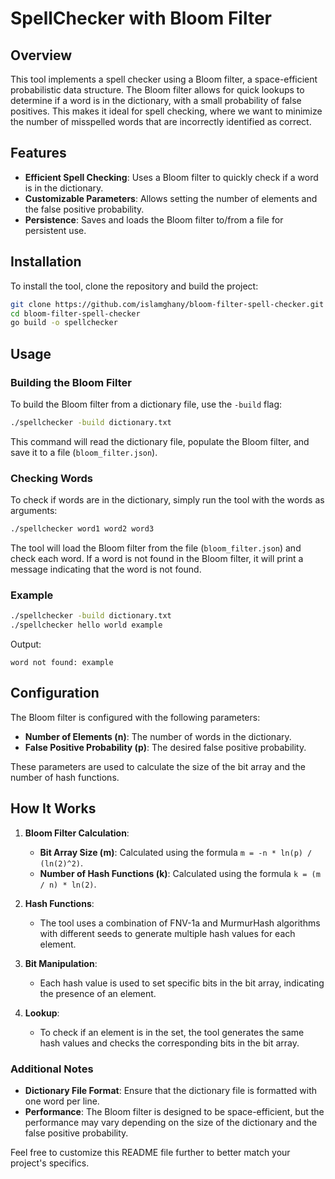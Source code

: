 # SpellChecker with Bloom Filter

## Overview

This tool implements a spell checker using a Bloom filter, a space-efficient probabilistic data structure. The Bloom filter allows for quick lookups to determine if a word is in the dictionary, with a small probability of false positives. This makes it ideal for spell checking, where we want to minimize the number of misspelled words that are incorrectly identified as correct.

## Features

- **Efficient Spell Checking**: Uses a Bloom filter to quickly check if a word is in the dictionary.
- **Customizable Parameters**: Allows setting the number of elements and the false positive probability.
- **Persistence**: Saves and loads the Bloom filter to/from a file for persistent use.

## Installation

To install the tool, clone the repository and build the project:

```sh
git clone https://github.com/islamghany/bloom-filter-spell-checker.git
cd bloom-filter-spell-checker
go build -o spellchecker
```

## Usage

### Building the Bloom Filter

To build the Bloom filter from a dictionary file, use the `-build` flag:

```sh
./spellchecker -build dictionary.txt
```

This command will read the dictionary file, populate the Bloom filter, and save it to a file (`bloom_filter.json`).

### Checking Words

To check if words are in the dictionary, simply run the tool with the words as arguments:

```sh
./spellchecker word1 word2 word3
```

The tool will load the Bloom filter from the file (`bloom_filter.json`) and check each word. If a word is not found in the Bloom filter, it will print a message indicating that the word is not found.

### Example

```sh
./spellchecker -build dictionary.txt
./spellchecker hello world example
```

Output:

```
word not found: example
```

## Configuration

The Bloom filter is configured with the following parameters:

- **Number of Elements (n)**: The number of words in the dictionary.
- **False Positive Probability (p)**: The desired false positive probability.

These parameters are used to calculate the size of the bit array and the number of hash functions.

## How It Works

1. **Bloom Filter Calculation**:

   - **Bit Array Size (m)**: Calculated using the formula `m = -n * ln(p) / (ln(2)^2)`.
   - **Number of Hash Functions (k)**: Calculated using the formula `k = (m / n) * ln(2)`.

2. **Hash Functions**:

   - The tool uses a combination of FNV-1a and MurmurHash algorithms with different seeds to generate multiple hash values for each element.

3. **Bit Manipulation**:

   - Each hash value is used to set specific bits in the bit array, indicating the presence of an element.

4. **Lookup**:
   - To check if an element is in the set, the tool generates the same hash values and checks the corresponding bits in the bit array.

### Additional Notes

- **Dictionary File Format**: Ensure that the dictionary file is formatted with one word per line.
- **Performance**: The Bloom filter is designed to be space-efficient, but the performance may vary depending on the size of the dictionary and the false positive probability.

Feel free to customize this README file further to better match your project's specifics.
